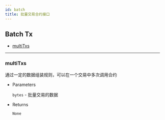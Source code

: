 ```yaml
---
id: batch
title: 批量交易合约接口
---
```



<h2 class="hover-list">Batch Tx</h2>

- [multiTxs](#multiTxs)

* * *

### multiTxs

通过一定的数据组装规则，可以在一个交易中多次调用合约

- Parameters
    
    `bytes` - 批量交易的数据

- Returns
    
    `None`